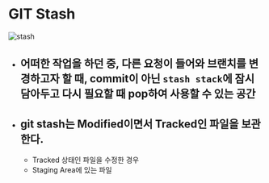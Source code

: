 # GIT Stash
![stash](https://user-images.githubusercontent.com/68778883/153596865-aa542d18-242a-4180-ac9f-f76b1b6de68b.png)

- ## 어떠한 작업을 하던 중, 다른 요청이 들어와 브랜치를 변경하고자 할 때, commit이 아닌 `stash stack`에 잠시 담아두고 다시 필요할 때 pop하여 사용할 수 있는 공간
- ## git stash는 Modified이면서 Tracked인 파일을 보관한다.
  - Tracked 상태인 파일을 수정한 경우
  - Staging Area에 있는 파일